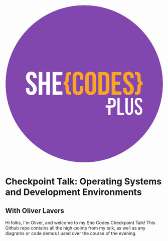 <img src="./img/logo.png" style="border-radius: 50%; height:150;">

# Checkpoint Talk: Operating Systems and Development Environments 
## With Oliver Lavers 

Hi folks, I'm Oliver, and welcome to my She Codes Checkpoint Talk! This Github repo contains all the high-points from my talk, as well as any diagrams or code demos I used over the course of the evening.